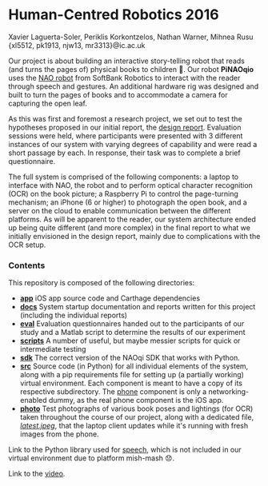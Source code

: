 # Human-Centred Robotics 2016

Xavier Laguerta-Soler, Periklis Korkontzelos, Nathan Warner, Mihnea Rusu
{xl5512, pk1913, njw13, mr3313}@ic.ac.uk

Our project is about building an interactive story-telling robot that reads (and turns the pages of) physical books to children :baby:. Our robot **PiNAOqio** uses the [NAO robot](https://www.ald.softbankrobotics.com/en/cool-robots/nao) from SoftBank Robotics to interact with the reader through speech and gestures. An additional hardware rig was designed and built to turn the pages of books and to accommodate a camera for capturing the open leaf. 

As this was first and foremost a research project, we set out to test the hypotheses proposed in our initial report, the [design report](docs/reports/design-report.pdf). Evaluation sessions were held, where participants were presented with 3 different instances of our system with varying degrees of capability and were read a short passage by each. In response, their task was to complete a brief questionnaire.

The full system is comprised of the following components: a laptop to interface with NAO, the robot and to perform optical character recognition (OCR) on the book picture; a Raspberry Pi to control the page-turning mechanism; an iPhone (6 or higher) to photograph the open book, and a server on the cloud to enable communication between the different platforms. As will be apparent to the reader, our system architecture ended up being quite different (and more complex) in the final report to what we initially envisioned in the design report, mainly due to complications with the OCR setup.

### Contents

This repository is composed of the following directories:
  - **[app](app)** iOS app source code and Carthage dependencies
  - **[docs](docs)** System startup documentation and reports written for this project (including the individual reports)
  - **[eval](eval)** Evaluation questionnaires handed out to the participants of our study and a Matlab script to determine the results of our experiment
  - **[scripts](scripts)** A number of useful, but maybe messier scripts for quick or intermediate testing
  - **[sdk](sdk)** The correct version of the NAOqi SDK that works with Python.
  - **[src](src)** Source code (in Python) for all individual elements of the system, along with a pip requirements file for setting up (a partially working) virtual environment. Each component is meant to have a copy of its respective subdirectory. The [phone](src/phone) component is only a networking-enabled dummy, as the real phone component is the iOS app.
  - **[photo](photo)** Test photographs of various book poses and lightings (for OCR) taken throughout the course of our project, along with a dedicated file, *[latest.jpeg](photo/latest.jpeg)*, that the laptop client updates while it's running with fresh images from the phone.

Link to the Python library used for [speech](https://pypi.python.org/pypi/SpeechRecognition/), which is not included in our virtual environment due to platform mish-mash :disappointed:.

Link to the [video](https://en.wikipedia.org/wiki/HTTP_404).
